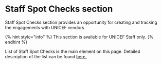# Staff Spot Checks section

Staff Spot Checks section provides an opportunity for creating and tracking the engagements with UNICEF vendors. 

{% hint style="info" %}
This section is available for UNICEF Staff only.
{% endhint %}

List of Staff Spot Checks is the main element on this page. Detailed description of the list can be found [here.](list-of-staff-spot-checks.md)

